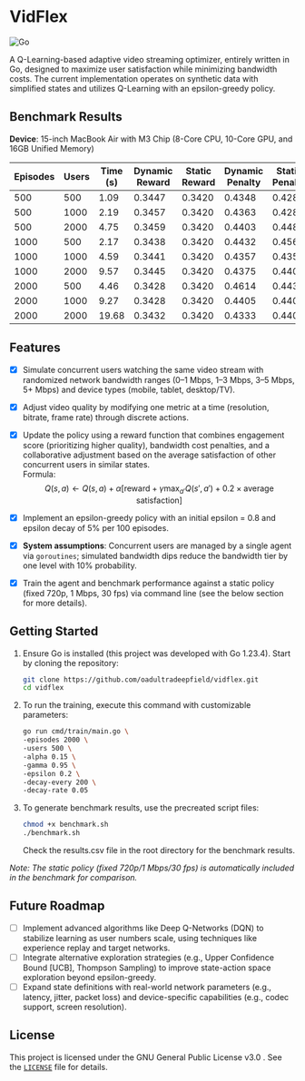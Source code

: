 # VidFlex

![Go](https://img.shields.io/badge/go-%2300ADD8.svg?style=for-the-badge&logo=go&logoColor=white)

A Q-Learning-based adaptive video streaming optimizer, entirely written in Go, designed to maximize user satisfaction while minimizing bandwidth costs. The current implementation operates on synthetic data with simplified states and utilizes Q-Learning with an epsilon-greedy policy.

## Benchmark Results

**Device**: 15-inch MacBook Air with M3 Chip (8-Core CPU, 10-Core GPU, and 16GB Unified Memory)

| Episodes | Users | Time (s) | Dynamic Reward | Static Reward | Dynamic Penalty | Static Penalty |
| -------- | ----- | -------- | -------------- | ------------- | --------------- | -------------- |
| 500      | 500   | 1.09     | 0.3447         | 0.3420        | 0.4348          | 0.4284         |
| 500      | 1000  | 2.19     | 0.3457         | 0.3420        | 0.4363          | 0.4283         |
| 500      | 2000  | 4.75     | 0.3459         | 0.3420        | 0.4403          | 0.4488         |
| 1000     | 500   | 2.17     | 0.3438         | 0.3420        | 0.4432          | 0.4562         |
| 1000     | 1000  | 4.59     | 0.3441         | 0.3420        | 0.4357          | 0.4357         |
| 1000     | 2000  | 9.57     | 0.3445         | 0.3420        | 0.4375          | 0.4404         |
| 2000     | 500   | 4.46     | 0.3428         | 0.3420        | 0.4614          | 0.4430         |
| 2000     | 1000  | 9.27     | 0.3428         | 0.3420        | 0.4405          | 0.4406         |
| 2000     | 2000  | 19.68    | 0.3432         | 0.3420        | 0.4333          | 0.4403         |

## Features

- [x] Simulate concurrent users watching the same video stream with randomized network bandwidth ranges (0–1 Mbps, 1–3 Mbps, 3–5 Mbps, 5+ Mbps) and device types (mobile, tablet, desktop/TV).
- [x] Adjust video quality by modifying one metric at a time (resolution, bitrate, frame rate) through discrete actions.
- [x] Update the policy using a reward function that combines engagement score (prioritizing higher quality), bandwidth cost penalties, and a collaborative adjustment based on the average satisfaction of other concurrent users in similar states.  
       Formula:  
       $$Q(s, a) \leftarrow Q(s, a) + \alpha \left[\text{reward} + \gamma \max_{a'} Q(s', a') + 0.2 \times \text{average satisfaction}\right]$$

- [x] Implement an epsilon-greedy policy with an initial epsilon = 0.8 and epsilon decay of 5% per 100 episodes.
- [x] **System assumptions**: Concurrent users are managed by a single agent via `goroutines`; simulated bandwidth dips reduce the bandwidth tier by one level with 10% probability.
- [x] Train the agent and benchmark performance against a static policy (fixed 720p, 1 Mbps, 30 fps) via command line (see the below section for more details).

## Getting Started

1. Ensure Go is installed (this project was developed with Go 1.23.4). Start by cloning the repository:

   ```bash
   git clone https://github.com/oadultradeepfield/vidflex.git
   cd vidflex
   ```

2. To run the training, execute this command with customizable parameters:

   ```bash
   go run cmd/train/main.go \
   -episodes 2000 \
   -users 500 \
   -alpha 0.15 \
   -gamma 0.95 \
   -epsilon 0.2 \
   -decay-every 200 \
   -decay-rate 0.05
   ```

3. To generate benchmark results, use the precreated script files:

   ```bash
   chmod +x benchmark.sh
   ./benchmark.sh
   ```

   Check the results.csv file in the root directory for the benchmark results.

_Note: The static policy (fixed 720p/1 Mbps/30 fps) is automatically included in the benchmark for comparison._

## Future Roadmap

- [ ] Implement advanced algorithms like Deep Q-Networks (DQN) to stabilize learning as user numbers scale, using techniques like experience replay and target networks.
- [ ] Integrate alternative exploration strategies (e.g., Upper Confidence Bound [UCB], Thompson Sampling) to improve state-action space exploration beyond epsilon-greedy.
- [ ] Expand state definitions with real-world network parameters (e.g., latency, jitter, packet loss) and device-specific capabilities (e.g., codec support, screen resolution).

## License

This project is licensed under the GNU General Public License v3.0 . See the [`LICENSE`](/LICENSE) file for details.
